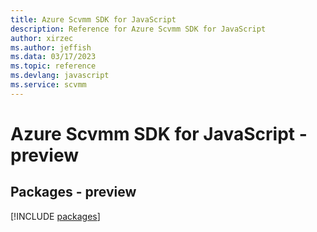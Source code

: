 ```yaml
---
title: Azure Scvmm SDK for JavaScript
description: Reference for Azure Scvmm SDK for JavaScript
author: xirzec
ms.author: jeffish
ms.data: 03/17/2023
ms.topic: reference
ms.devlang: javascript
ms.service: scvmm
---
```

# Azure Scvmm SDK for JavaScript - preview
## Packages - preview
[!INCLUDE [packages](scvmm-index.md)]